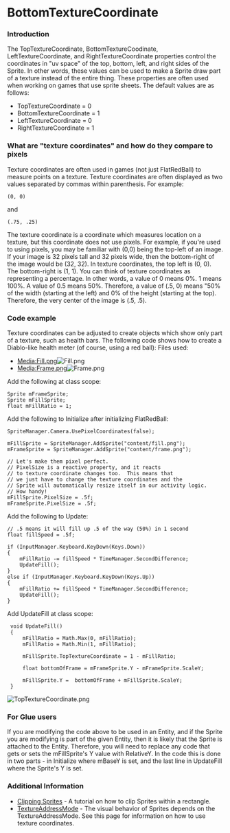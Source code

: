 # BottomTextureCoordinate

### Introduction

The TopTextureCoordinate, BottomTextureCoodinate, LeftTextureCoordinate, and RightTextureCoordinate properties control the coordinates in "uv space" of the top, bottom, left, and right sides of the Sprite. In other words, these values can be used to make a Sprite draw part of a texture instead of the entire thing. These properties are often used when working on games that use sprite sheets. The default values are as follows:

* TopTextureCoordinate = 0
* BottomTextureCoordinate = 1
* LeftTextureCoordinate = 0
* RightTextureCoordinate = 1

### What are "texture coordinates" and how do they compare to pixels

Texture coordinates are often used in games (not just FlatRedBall) to measure points on a texture. Texture coordinates are often displayed as two values separated by commas within parenthesis. For example:

```
(0, 0)
```

and

```
(.75, .25)
```

The texture coordinate is a coordinate which measures location on a texture, but this coordinate does not use pixels. For example, if you're used to using pixels, you may be familiar with (0,0) being the top-left of an image. If your image is 32 pixels tall and 32 pixels wide, then the bottom-right of the image would be (32, 32). In texture coordinates, the top left is (0, 0). The bottom-right is (1, 1). You can think of texture coordinates as representing a percentage. In other words, a value of 0 means 0%. 1 means 100%. A value of 0.5 means 50%. Therefore, a value of (.5, 0) means "50% of the width (starting at the left) and 0% of the height (starting at the top). Therefore, the very center of the image is (.5, .5).

### Code example

Texture coordinates can be adjusted to create objects which show only part of a texture, such as health bars. The following code shows how to create a Diablo-like health meter (of course, using a red ball): Files used:

* [Media:Fill.png](../../../frb/docs/images/e/ed/Fill.png)![Fill.png](../../../.gitbook/assets/migrated\_media-Fill.png)
* [Media:Frame.png](../../../frb/docs/images/c/c5/Frame.png)![Frame.png](../../../.gitbook/assets/migrated\_media-Frame.png)

Add the following at class scope:

```
Sprite mFrameSprite;
Sprite mFillSprite;
float mFillRatio = 1;
```

Add the following to Initialize after initializing FlatRedBall:

```
SpriteManager.Camera.UsePixelCoordinates(false);

mFillSprite = SpriteManager.AddSprite("content/fill.png");
mFrameSprite = SpriteManager.AddSprite("content/frame.png");

// Let's make them pixel perfect.
// PixelSize is a reactive property, and it reacts
// to texture coordinate changes too.  This means that
// we just have to change the texture coordinates and the
// Sprite will automatically resize itself in our activity logic.
// How handy!
mFillSprite.PixelSize = .5f;
mFrameSprite.PixelSize = .5f;
```

Add the following to Update:

```
// .5 means it will fill up .5 of the way (50%) in 1 second
float fillSpeed = .5f;

if (InputManager.Keyboard.KeyDown(Keys.Down))
{
    mFillRatio -= fillSpeed * TimeManager.SecondDifference;
    UpdateFill();
}
else if (InputManager.Keyboard.KeyDown(Keys.Up))
{
    mFillRatio += fillSpeed * TimeManager.SecondDifference;
    UpdateFill();
}
```

Add UpdateFill at class scope:

```
 void UpdateFill()
 {
     mFillRatio = Math.Max(0, mFillRatio);
     mFillRatio = Math.Min(1, mFillRatio);
 
     mFillSprite.TopTextureCoordinate = 1 - mFillRatio;

     float bottomOfFrame = mFrameSprite.Y - mFrameSprite.ScaleY;

     mFillSprite.Y =  bottomOfFrame + mFillSprite.ScaleY;
 }
```

![TopTextureCoordinate.png](../../../.gitbook/assets/migrated\_media-TopTextureCoordinate.png)

### For Glue users

If you are modifying the code above to be used in an Entity, and if the Sprite you are modifying is part of the given Entity, then it is likely that the Sprite is attached to the Entity. Therefore, you will need to replace any code that gets or sets the mFillSprite's Y value with RelativeY. In the code this is done in two parts - in Initialize where mBaseY is set, and the last line in UpdateFill where the Sprite's Y is set.

### Additional Information

* [Clipping Sprites](../../../frb/docs/index.php) - A tutorial on how to clip Sprites within a rectangle.
* [TextureAddressMode](../../../frb/docs/index.php) - The visual behavior of Sprites depends on the TextureAddressMode. See this page for information on how to use texture coordinates.
